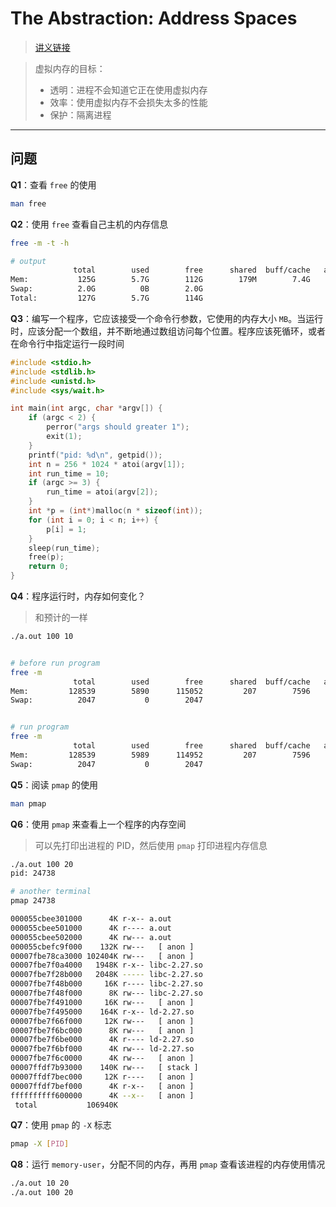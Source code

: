 # The Abstraction: Address Spaces

> [讲义链接](https://pages.cs.wisc.edu/~remzi/OSTEP/vm-intro.pdf)

> 虚拟内存的目标：
>
> - 透明：进程不会知道它正在使用虚拟内存
> - 效率：使用虚拟内存不会损失太多的性能
> - 保护：隔离进程

---

## 问题

**Q1**：查看 `free` 的使用

```bash
man free
```



**Q2**：使用 `free` 查看自己主机的内存信息

```bash
free -m -t -h

# output
              total        used        free      shared  buff/cache   available
Mem:           125G        5.7G        112G        179M        7.4G        118G
Swap:          2.0G          0B        2.0G
Total:         127G        5.7G        114G
```



**Q3**：编写一个程序，它应该接受一个命令行参数，它使用的内存大小 `MB`。当运行时，应该分配一个数组，并不断地通过数组访问每个位置。程序应该死循环，或者在命令行中指定运行一段时间

```c
#include <stdio.h>
#include <stdlib.h>
#include <unistd.h>
#include <sys/wait.h>

int main(int argc, char *argv[]) {
	if (argc < 2) {
		perror("args should greater 1");
		exit(1);
	}
    printf("pid: %d\n", getpid());
	int n = 256 * 1024 * atoi(argv[1]);
	int run_time = 10;
	if (argc >= 3) {
		run_time = atoi(argv[2]);
	}
	int *p = (int*)malloc(n * sizeof(int));
	for (int i = 0; i < n; i++) {
		p[i] = 1;
	}
	sleep(run_time);
	free(p);
	return 0;
}
```



**Q4**：程序运行时，内存如何变化？

> 和预计的一样

```bash
./a.out 100 10


# before run program
free -m
              total        used        free      shared  buff/cache   available
Mem:         128539        5890      115052         207        7596      121421
Swap:          2047           0        2047


# run program
free -m
              total        used        free      shared  buff/cache   available
Mem:         128539        5989      114952         207        7596      121322
Swap:          2047           0        2047
```



**Q5**：阅读 `pmap` 的使用

```bash
man pmap
```



**Q6**：使用 `pmap` 来查看上一个程序的内存空间

> 可以先打印出进程的 PID，然后使用 `pmap` 打印进程内存信息

```bash
./a.out 100 20
pid: 24738

# another terminal
pmap 24738

000055cbee301000      4K r-x-- a.out
000055cbee501000      4K r---- a.out
000055cbee502000      4K rw--- a.out
000055cbefc9f000    132K rw---   [ anon ]
00007fbe78ca3000 102404K rw---   [ anon ]
00007fbe7f0a4000   1948K r-x-- libc-2.27.so
00007fbe7f28b000   2048K ----- libc-2.27.so
00007fbe7f48b000     16K r---- libc-2.27.so
00007fbe7f48f000      8K rw--- libc-2.27.so
00007fbe7f491000     16K rw---   [ anon ]
00007fbe7f495000    164K r-x-- ld-2.27.so
00007fbe7f66f000     12K rw---   [ anon ]
00007fbe7f6bc000      8K rw---   [ anon ]
00007fbe7f6be000      4K r---- ld-2.27.so
00007fbe7f6bf000      4K rw--- ld-2.27.so
00007fbe7f6c0000      4K rw---   [ anon ]
00007ffdf7b93000    140K rw---   [ stack ]
00007ffdf7bec000     12K r----   [ anon ]
00007ffdf7bef000      4K r-x--   [ anon ]
ffffffffff600000      4K --x--   [ anon ]
 total           106940K
```



**Q7**：使用 `pmap` 的 `-X` 标志

```bash
pmap -X [PID]
```



**Q8**：运行 `memory-user`，分配不同的内存，再用 `pmap` 查看该进程的内存使用情况

```bash
./a.out 10 20
./a.out 100 20
```

